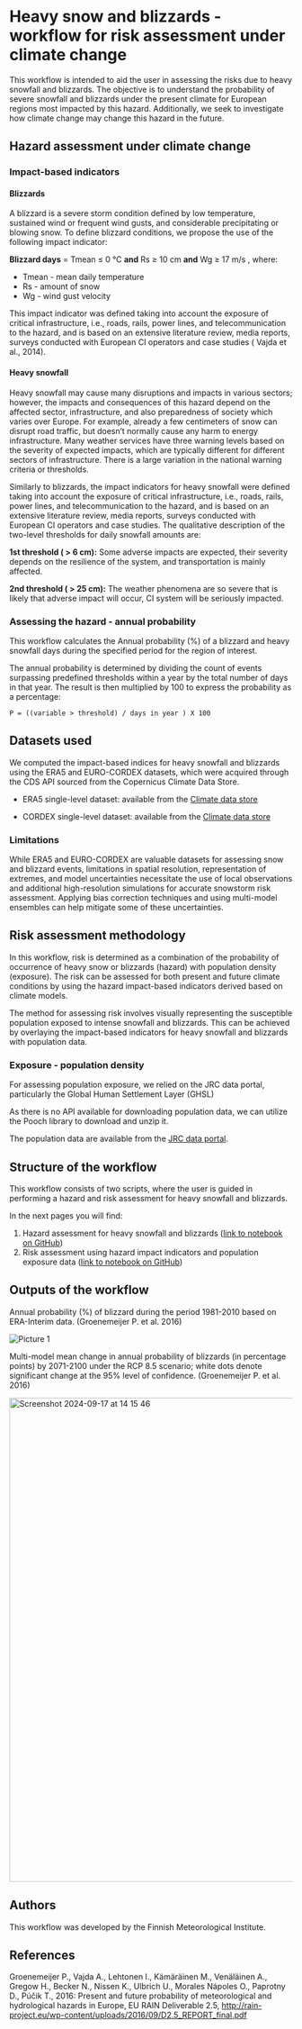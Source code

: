 # Heavy snow and blizzards - workflow for risk assessment under climate change

This workflow is intended to aid the user in assessing the risks due to heavy snowfall and blizzards. The objective is to understand the probability of severe snowfall and blizzards under the present climate for European regions most impacted by this hazard. Additionally, we seek to investigate how climate change may change this hazard in the future.

## Hazard assessment under climate change

### Impact-based indicators

#### Blizzards
A blizzard is a severe storm condition defined by low temperature, sustained wind or frequent wind gusts, and considerable precipitating or blowing snow. To define blizzard conditions, we propose the use of the following impact indicator:

**Blizzard days** = Tmean  ≤ 0 °C **and** Rs ≥ 10 cm **and** Wg ≥ 17 m/s , 
where:
 - Tmean - mean daily temperature
 - Rs - amount of snow
 - Wg - wind gust velocity

This impact indicator was defined taking into account the exposure of critical infrastructure, i.e., roads, rails, power lines, and telecommunication to the hazard, and is based on an extensive literature review, media reports, surveys conducted with European CI operators and case studies ( Vajda et al., 2014).

#### Heavy snowfall

Heavy snowfall may cause many disruptions and impacts in various sectors; however, the impacts and consequences of this hazard depend on the affected sector, infrastructure, and also preparedness of society which varies over Europe.  For example, already a few centimeters of snow can disrupt road traffic, but doesn’t normally cause any harm to energy infrastructure. Many weather services have three warning levels based on the severity of expected impacts, which are typically different for different sectors of infrastructure. There is a large variation in the national warning criteria or thresholds.

Similarly to blizzards, the impact indicators for heavy snowfall were defined taking into account the exposure of critical infrastructure, i.e., roads, rails, power lines, and telecommunication to the hazard, and is based on an extensive literature review, media reports, surveys conducted with European CI operators and case studies. The qualitative description of the two-level thresholds for daily snowfall amounts are:

**1st threshold ( > 6 cm):** Some adverse impacts are expected, their severity depends on the resilience of the system, and transportation is mainly affected.

**2nd threshold ( > 25 cm):**  The weather phenomena are so severe that is likely that adverse impact will occur, CI system will be seriously impacted.

### Assessing the hazard - annual probability

This workflow calculates the Annual probability (%) of a blizzard and heavy snowfall days during the specified period for the region of interest.


The annual probability is determined by dividing the count of events surpassing predefined thresholds within a year by the total number of days in that year. The result is then multiplied by 100 to express the probability as a percentage:

    P = ((variable > threshold) / days in year ) X 100

##  Datasets used

We computed the impact-based indices for heavy snowfall and blizzards using the ERA5 and EURO-CORDEX datasets, which were acquired through the CDS API sourced from the Copernicus Climate Data Store.

- ERA5 single-level dataset: available from the  [Climate data store](https://cds-beta.climate.copernicus.eu/datasets/reanalysis-era5-single-levels?tab=overview)

- CORDEX single-level dataset: available from the  [Climate data store](https://cds-beta.climate.copernicus.eu/datasets/projections-cordex-domains-single-levels?tab=overview)

### Limitations

While ERA5 and EURO-CORDEX are valuable datasets for assessing snow and blizzard events, limitations in spatial resolution, representation of extremes, and model uncertainties necessitate the use of local observations and additional high-resolution simulations for accurate snowstorm risk assessment. Applying bias correction techniques and using multi-model ensembles can help mitigate some of these uncertainties.

## Risk assessment methodology

In this workflow, risk is determined as a combination of the probability of occurrence of heavy snow or blizzards (hazard) with population density (exposure). The risk can be assessed for both present and future climate conditions by using the hazard impact-based indicators derived based on climate models. 

The method for assessing risk involves visually representing the susceptible population exposed to intense snowfall and blizzards. This can be achieved by overlaying the impact-based indicators for heavy snowfall and blizzards with population data. 

### Exposure - population density
For assessing population exposure, we relied on the JRC data portal, particularly the Global Human Settlement Layer (GHSL)

As there is no API available for downloading population data, we can utilize the Pooch library to download and unzip it.

The population data are available from the  [JRC data portal](https://ghsl.jrc.ec.europa.eu/download.php?ds=pop).

## Structure of the workflow
This workflow consists of two scripts, where the user is guided in performing a hazard and risk assessment for heavy snowfall and blizzards. 

In the next pages you will find:
1. Hazard assessment for heavy snowfall and blizzards ([link to notebook on GitHub](https://github.com/CLIMAAX/SNOW/blob/main/01_Heavy_snowfall_and_blizzards/Hazard_assessment_SNOW_BLIZZARDS.ipynb))
2. Risk assessment using hazard impact indicators and population exposure data ([link to notebook on GitHub](https://github.com/CLIMAAX/SNOW/blob/main/01_Heavy_snowfall_and_blizzards/Risk_assessment_SNOW_BLIZZARDS.ipynb))

## Outputs of the workflow

Annual probability (%) of blizzard during the period 1981-2010 based on ERA-Interim data. (Groenemeijer P. et al. 2016)

![Picture 1](https://github.com/user-attachments/assets/901ca9a7-f9b4-4410-970f-0c0364eafb89)



Multi-model mean change in annual probability of blizzards (in percentage points) by 2071-2100 under the RCP 8.5 scenario; white dots denote significant change at the 95% level of confidence. (Groenemeijer P. et al. 2016)


<img width="860" alt="Screenshot 2024-09-17 at 14 15 46" src="https://github.com/user-attachments/assets/07462378-025f-4224-ab47-e6f965be3ea4">




## Authors

This workflow was developed by the Finnish Meteorological Institute.

## References
Groenemeijer P., Vajda A., Lehtonen I., Kämäräinen M., Venäläinen A., Gregow H., Becker N., Nissen K., Ulbrich U., Morales Nápoles O., Paprotny D., Púčik T., 2016: Present and future probability of meteorological and hydrological hazards in Europe, EU RAIN Deliverable 2.5, http://rain-project.eu/wp-content/uploads/2016/09/D2.5_REPORT_final.pdf 






